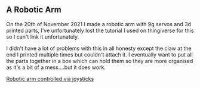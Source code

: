 ## A Robotic Arm

On the 20th of November 2021 I made a robotic arm with 9g servos and 3d printed parts, I've unfortunately lost the tutorial I used on thingiverse for this so I can't link it unfortunately.

I didn't have a lot of problems with this in all honesty except the claw at the end I printed multiple times but couldn't attach it. I eventually want to put all the parts together in a box which can hold them so they are more organised as it's a bit of a mess....but it does work.

<a href="https://imgur.com/gallery/FJWqK9p">Robotic arm controlled via joysticks</a>
